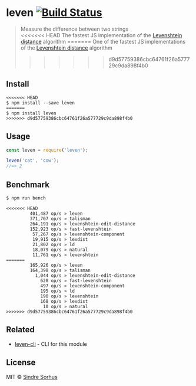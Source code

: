 # leven [![Build Status](https://travis-ci.org/sindresorhus/leven.svg?branch=master)](https://travis-ci.org/sindresorhus/leven)

> Measure the difference between two strings<br>
<<<<<<< HEAD
> The fastest JS implementation of the [Levenshtein distance](http://en.wikipedia.org/wiki/Levenshtein_distance) algorithm
=======
> One of the fastest JS implementations of the [Levenshtein distance](https://en.wikipedia.org/wiki/Levenshtein_distance) algorithm
>>>>>>> d9d57759386cbc64761f26a577729c9da898f4b0


## Install

```
<<<<<<< HEAD
$ npm install --save leven
=======
$ npm install leven
>>>>>>> d9d57759386cbc64761f26a577729c9da898f4b0
```


## Usage

```js
const leven = require('leven');

leven('cat', 'cow');
//=> 2
```


## Benchmark

```
$ npm run bench
```

```
<<<<<<< HEAD
         401,487 op/s » leven
         371,707 op/s » talisman
         264,191 op/s » levenshtein-edit-distance
         152,923 op/s » fast-levenshtein
          57,267 op/s » levenshtein-component
          19,915 op/s » levdist
          21,802 op/s » ld
          18,079 op/s » natural
          11,761 op/s » levenshtein
=======
         165,926 op/s » leven
         164,398 op/s » talisman
           1,044 op/s » levenshtein-edit-distance
             628 op/s » fast-levenshtein
             497 op/s » levenshtein-component
             195 op/s » ld
             190 op/s » levenshtein
             168 op/s » levdist
              10 op/s » natural
>>>>>>> d9d57759386cbc64761f26a577729c9da898f4b0
```


## Related

- [leven-cli](https://github.com/sindresorhus/leven-cli) - CLI for this module


## License

MIT © [Sindre Sorhus](https://sindresorhus.com)
